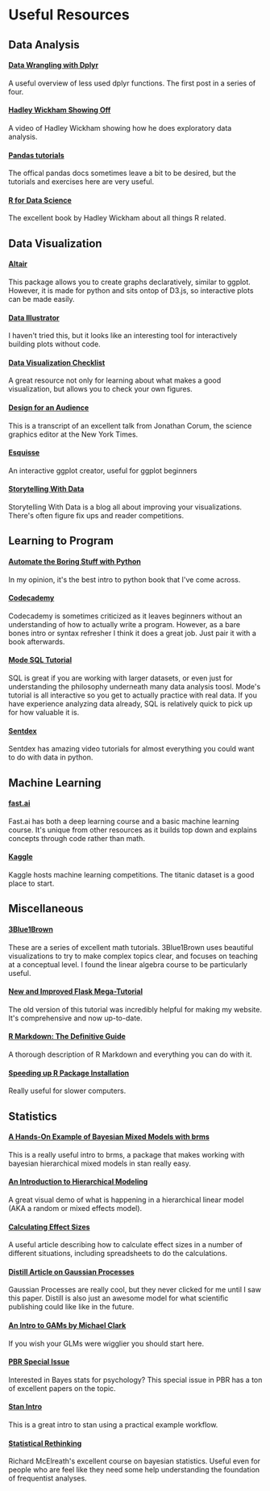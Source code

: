 # Useful Resources

## Data Analysis

#### [Data Wrangling with Dplyr](https://suzan.rbind.io/2018/01/dplyr-tutorial-1/)
A useful overview of less used dplyr functions. The first post in a series of four.

#### [Hadley Wickham Showing Off](https://www.youtube.com/watch?v=go5Au01Jrvs)
A video of Hadley Wickham showing how he does exploratory data analysis.

#### [Pandas tutorials](https://pandas.pydata.org/pandas-docs/stable/tutorials.html)
The offical pandas docs sometimes leave a bit to be desired, but the tutorials and exercises here are very useful.

#### [R for Data Science](http://r4ds.had.co.nz/)
The excellent book by Hadley Wickham about all things R related.

## Data Visualization

#### [Altair](http://altair-viz.github.io)
This package allows you to create graphs declaratively, similar to ggplot. However, it is made for python and sits ontop of D3.js, so interactive plots can be made easily. 

#### [Data Illustrator](http://www.data-illustrator.com/)
I haven't tried this, but it looks like an interesting tool for interactively building plots without code. 

#### [Data Visualization Checklist](https://datavizchecklist.stephanieevergreen.com/)
A great resource not only for learning about what makes a good visualization, but allows you to check your own figures.

#### [Design for an Audience](http://style.org/ku/)
This is a transcript of an excellent talk from Jonathan Corum, the science graphics editor at the New York Times.

#### [Esquisse](https://github.com/dreamRs/esquisse)
An interactive ggplot creator, useful for ggplot beginners

#### [Storytelling With Data](http://storytellingwithdata.com)
Storytelling With Data is a blog all about improving your visualizations. There's often figure fix ups and reader competitions.

## Learning to Program

#### [Automate the Boring Stuff with Python](https://automatetheboringstuff.com/)
In my opinion, it's the best intro to python book that I've come across. 

#### [Codecademy](https://www.codecademy.com/)
Codecademy is sometimes criticized as it leaves beginners without an understanding of how to actually write a program. However, as a bare bones intro or syntax refresher I think it does a great job. Just pair it with a book afterwards.

#### [Mode SQL Tutorial](https://mode.com/sql-tutorial/introduction-to-sql/)
SQL is great if you are working with larger datasets, or even just for understanding the philosophy underneath many data analysis toosl. Mode's tutorial is all interactive so you get to actually practice with real data. If you have experience analyzing data already, SQL is relatively quick to pick up for how valuable it is.

#### [Sentdex](https://www.youtube.com/user/sentdex)
Sentdex has amazing video tutorials for almost everything you could want to do with data in python.

## Machine Learning

#### [fast.ai](http://fast.ai)
Fast.ai has both a deep learning course and a basic machine learning course. It's unique from other resources as it builds top down and explains concepts through code rather than math.

#### [Kaggle](http://kaggle.com)
Kaggle hosts machine learning competitions. The titanic dataset is a good place to start.

## Miscellaneous

#### [3Blue1Brown](https://www.youtube.com/c/3blue1brown)
These are a series of excellent math tutorials. 3Blue1Brown uses beautiful visualizations to try to make complex topics clear, and focuses on teaching at a conceptual level. I found the linear algebra course to be particularly useful.

#### [New and Improved Flask Mega-Tutorial](https://blog.miguelgrinberg.com/post/the-flask-mega-tutorial-part-i-hello-world)
The old version of this tutorial was incredibly helpful for making my website. It's comprehensive and now up-to-date.

#### [R Markdown: The Definitive Guide](https://bookdown.org/yihui/rmarkdown/)
A thorough description of R Markdown and everything you can do with it.

#### [Speeding up R Package Installation](http://www.rexamine.com/2015/07/speeding-up-r-package-installation-process/)
Really useful for slower computers.

## Statistics

#### [A Hands-On Example of Bayesian Mixed Models with brms](https://www.youtube.com/watch?v=1p_Us5WFQ7w)
This is a really useful intro to brms, a package that makes working with bayesian hierarchical mixed models in stan really easy.

#### [An Introduction to Hierarchical Modeling](http://mfviz.com/hierarchical-models/)
A great visual demo of what is happening in a hierarchical linear model (AKA a random or mixed effects model).

#### [Calculating Effect Sizes](https://osf.io/6zxd2/)
A useful article describing how to calculate effect sizes in a number of different situations, including spreadsheets to do the calculations. 

#### [Distill Article on Gaussian Processes](https://distill.pub/2019/visual-exploration-gaussian-processes/)
Gaussian Processes are really cool, but they never clicked for me until I saw this paper. Distill is also just an awesome model for what scientific publishing could like like in the future.

#### [An Intro to GAMs by Michael Clark](https://m-clark.github.io/generalized-additive-models/)
If you wish your GLMs were wigglier you should start here.

#### [PBR Special Issue](https://link.springer.com/journal/13423/25/1/page/1)
Interested in Bayes stats for psychology? This special issue in PBR has a ton of excellent papers on the topic.

#### [Stan Intro](https://ourcodingclub.github.io/2018/04/17/stan-intro.html)
This is a great intro to stan using a practical example workflow.

#### [Statistical Rethinking](https://www.youtube.com/playlist?list=PLDcUM9US4XdNM4Edgs7weiyIguLSToZRI)
Richard McElreath's excellent course on bayesian statistics. Useful even for people who are feel like they need some help understanding the foundation of frequentist analyses.
